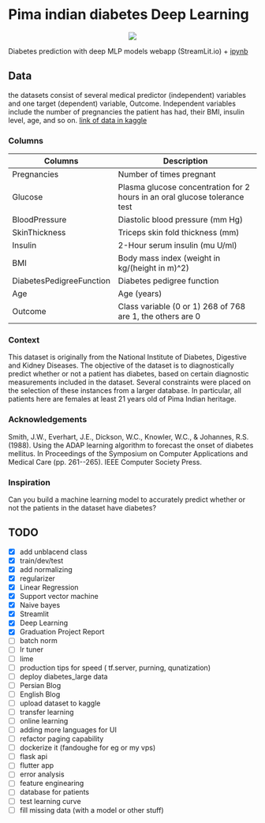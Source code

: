 # Pima indian diabetes Deep Learning

<p align="center">
   <img  src="https://www.ampersandhealth.co.uk/wp-content/uploads/2018/11/Digital-Health-KD-01_WEB-674x450-2.jpg">
</p>

Diabetes prediction with deep MLP models webapp (StreamLit.io) + [ipynb](https://github.com/AminTaheri23/Pima-indian-diabetes-Deep-Learning/blob/master/pima-diabetes-classification-deep-learning.ipynb)

## Data

the datasets consist of several medical predictor (independent) variables and one target (dependent) variable, Outcome. Independent variables include the number of pregnancies the patient has had, their BMI, insulin level, age, and so on. [link of data in kaggle](https://www.kaggle.com/uciml/pima-indians-diabetes-database)

### Columns

|Columns|Description|
|-------|------------|
|Pregnancies|Number of times pregnant|
|Glucose|Plasma glucose concentration for 2 hours in an oral glucose tolerance test|
|BloodPressure|Diastolic blood pressure (mm Hg)|
|SkinThickness|Triceps skin fold thickness (mm)|
|Insulin|2-Hour serum insulin (mu U/ml)|
|BMI|Body mass index (weight in kg/(height in m)^2)|
|DiabetesPedigreeFunction|Diabetes pedigree function|
|Age|Age (years)|
|Outcome|Class variable (0 or 1) 268 of 768 are 1, the others are 0|

### Context

This dataset is originally from the National Institute of Diabetes, Digestive and Kidney Diseases. The objective of the dataset is to diagnostically predict whether or not a patient has diabetes, based on certain diagnostic measurements included in the dataset. Several constraints were placed on the selection of these instances from a larger database. In particular, all patients here are females at least 21 years old of Pima Indian heritage.

### Acknowledgements

Smith, J.W., Everhart, J.E., Dickson, W.C., Knowler, W.C., & Johannes, R.S. (1988). Using the ADAP learning algorithm to forecast the onset of diabetes mellitus. In Proceedings of the Symposium on Computer Applications and Medical Care (pp. 261--265). IEEE Computer Society Press.

### Inspiration

Can you build a machine learning model to accurately predict whether or not the patients in the dataset have diabetes?

## TODO

- [x] add unblacend class
- [x]  train/dev/test
- [x] add normalizing
- [x] regularizer
- [x] Linear Regression
- [x] Support vector machine
- [x] Naive bayes
- [x] Streamlit
- [x] Deep Learning
- [x] Graduation Project Report
- [ ] batch norm
- [ ] lr tuner
- [ ] lime
- [ ] production tips for speed ( tf.server, purning, qunatization)
- [ ] deploy diabetes_large data
- [ ] Persian Blog
- [ ] English Blog
- [ ] upload dataset to kaggle
- [ ] transfer learning
- [ ] online learning
- [ ] adding more languages for UI
- [ ] refactor paging capability
- [ ] dockerize it (fandoughe for eg or my vps)
- [ ] flask api
- [ ] flutter app
- [ ] error analysis
- [ ] feature enginearing
- [ ] database for patients
- [ ] test learning curve
- [ ] fill missing data (with a model or other stuff)